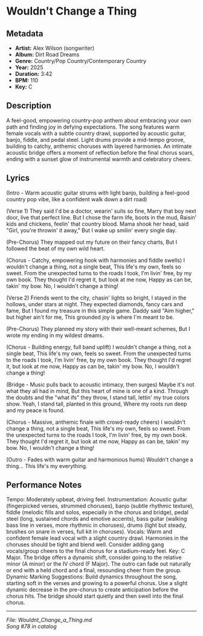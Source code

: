 # Wouldn't Change a Thing

## Metadata
- **Artist:** Alex Wilson (songwriter)
- **Album:** Dirt Road Dreams
- **Genre:** Country/Pop Country/Contemporary Country
- **Year:** 2025
- **Duration:** 3:42
- **BPM:** 110
- **Key:** C

## Description
A feel-good, empowering country-pop anthem about embracing your own path and finding joy in defying expectations. The song features warm female vocals with a subtle country drawl, supported by acoustic guitar, banjo, fiddle, and pedal steel. Light drums provide a mid-tempo groove, building to catchy, anthemic choruses with layered harmonies. An intimate acoustic bridge offers a moment of reflection before the final chorus soars, ending with a sunset glow of instrumental warmth and celebratory cheers.

## Lyrics

(Intro - Warm acoustic guitar strums with light banjo, building a feel-good country pop vibe, like a confident walk down a dirt road)

(Verse 1)
They said I'd be a doctor, wearin' suits so fine,
Marry that boy next door, live that perfect line.
But I chose the farm life, boots in the mud,
Raisin' kids and chickens, feelin' that country blood.
Mama shook her head, said "Girl, you're throwin' it away,"
But I wake up smilin' every single day.

(Pre-Chorus)
They mapped out my future on their fancy charts,
But I followed the beat of my own wild heart.

(Chorus - Catchy, empowering hook with harmonies and fiddle swells)
I wouldn't change a thing, not a single beat,
This life's my own, feels so sweet.
From the unexpected turns to the roads I took,
I'm livin' free, by my own book.
They thought I'd regret it, but look at me now,
Happy as can be, takin' my bow.
No, I wouldn't change a thing!

(Verse 2)
Friends went to the city, chasin' lights so bright,
I stayed in the hollows, under stars at night.
They expected diamonds, fancy cars and fame,
But I found my treasure in this simple game.
Daddy said "Aim higher," but higher ain't for me,
This grounded joy is where I'm meant to be.

(Pre-Chorus)
They planned my story with their well-meant schemes,
But I wrote my ending in my wildest dreams.

(Chorus - Building energy, full band uplift)
I wouldn't change a thing, not a single beat,
This life's my own, feels so sweet.
From the unexpected turns to the roads I took,
I'm livin' free, by my own book.
They thought I'd regret it, but look at me now,
Happy as can be, takin' my bow.
No, I wouldn't change a thing!

(Bridge - Music pulls back to acoustic intimacy, then surges)
Maybe it's not what they all had in mind,
But this heart of mine is one of a kind.
Through the doubts and the "what ifs" they throw,
I stand tall, lettin' my true colors show.
Yeah, I stand tall, planted in this ground,
Where my roots run deep and my peace is found.

(Chorus - Massive, anthemic finale with crowd-ready cheers)
I wouldn't change a thing, not a single beat,
This life's my own, feels so sweet.
From the unexpected turns to the roads I took,
I'm livin' free, by my own book.
They thought I'd regret it, but look at me now,
Happy as can be, takin' my bow.
No, I wouldn't change a thing!

(Outro - Fades with warm guitar and harmonious hums)
Wouldn't change a thing...
This life's my everything.

## Performance Notes

Tempo: Moderately upbeat, driving feel.
Instrumentation: Acoustic guitar (fingerpicked verses, strummed choruses), banjo (subtle rhythmic texture), fiddle (melodic fills and solos, especially in the chorus and bridge), pedal steel (long, sustained chords and emotive accents), bass guitar (walking bass line in verses, more rhythmic in choruses), drums (light but steady, brushes on snare in verses, full kit in choruses).
Vocals: Warm and confident female lead vocal with a slight country drawl. Harmonies in the choruses should be tight and blend well. Consider adding gang vocals/group cheers to the final chorus for a stadium-ready feel.
Key: C Major. The bridge offers a dynamic shift, consider going to the relative minor (A minor) or the IV chord (F Major).
The outro can fade out naturally or end with a held chord and a final, resounding cheer from the group.
Dynamic Marking Suggestions: Build dynamics throughout the song, starting soft in the verses and growing to a powerful chorus. Use a slight dynamic decrease in the pre-chorus to create anticipation before the chorus hits. The bridge should start quietly and then swell into the final chorus.

---
*File: Wouldnt_Change_a_Thing.md*  
*Song #78 in catalog*
